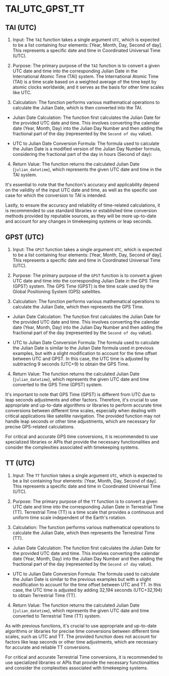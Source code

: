 # TAI_UTC_GPST_TT

## TAI (UTC)

1. Input:
The `TAI` function takes a single argument `UTC`, which is expected to be a list containing four elements: [Year, Month, Day, Second of day]. This represents a specific date and time in Coordinated Universal Time (UTC).

2. Purpose:
The primary purpose of the `TAI` function is to convert a given UTC date and time into the corresponding Julian Date in the International Atomic Time (TAI) system. The International Atomic Time (TAI) is a time scale based on a weighted average of the time kept by atomic clocks worldwide, and it serves as the basis for other time scales like UTC.

3. Calculation:
The function performs various mathematical operations to calculate the Julian Date, which is then converted into the TAI.

- Julian Date Calculation:
The function first calculates the Julian Date for the provided UTC date and time. This involves converting the calendar date (Year, Month, Day) into the Julian Day Number and then adding the fractional part of the day (represented by the `Second of day` value).

- UTC to Julian Date Conversion Formula:
The formula used to calculate the Julian Date is a modified version of the Julian Day Number formula, considering the fractional part of the day in hours (Second of day):

4. Return Value:
The function returns the calculated Julian Date (`julian_datetime`), which represents the given UTC date and time in the TAI system.

It's essential to note that the function's accuracy and applicability depend on the validity of the input UTC date and time, as well as the specific use case for which the conversion to TAI is intended.

Lastly, to ensure the accuracy and reliability of time-related calculations, it is recommended to use standard libraries or established time conversion methods provided by reputable sources, as they will be more up-to-date and account for any changes in timekeeping systems or leap seconds.

## GPST (UTC)

1. Input:
The `GPST` function takes a single argument `UTC`, which is expected to be a list containing four elements: [Year, Month, Day, Second of day]. This represents a specific date and time in Coordinated Universal Time (UTC).

2. Purpose:
The primary purpose of the `GPST` function is to convert a given UTC date and time into the corresponding Julian Date in the GPS Time (GPST) system. The GPS Time (GPST) is the time scale used by the Global Positioning System (GPS) satellites.

3. Calculation:
The function performs various mathematical operations to calculate the Julian Date, which then represents the GPS Time.

- Julian Date Calculation:
The function first calculates the Julian Date for the provided UTC date and time. This involves converting the calendar date (Year, Month, Day) into the Julian Day Number and then adding the fractional part of the day (represented by the `Second of day` value).

- UTC to Julian Date Conversion Formula:
The formula used to calculate the Julian Date is similar to the Julian Date formula used in previous examples, but with a slight modification to account for the time offset between UTC and GPST. In this case, the UTC time is adjusted by subtracting 9 seconds (UTC+9) to obtain the GPS Time.

4. Return Value:
The function returns the calculated Julian Date (`julian_datetime`), which represents the given UTC date and time converted to the GPS Time (GPST) system.

It's important to note that GPS Time (GPST) is different from UTC due to leap seconds adjustments and other factors. Therefore, it's crucial to use appropriate and up-to-date algorithms or libraries to perform accurate time conversions between different time scales, especially when dealing with critical applications like satellite navigation. The provided function may not handle leap seconds or other time adjustments, which are necessary for precise GPS-related calculations.

For critical and accurate GPS time conversions, it is recommended to use specialized libraries or APIs that provide the necessary functionalities and consider the complexities associated with timekeeping systems.

## TT (UTC)

1. Input:
The `TT` function takes a single argument `UTC`, which is expected to be a list containing four elements: [Year, Month, Day, Second of day]. This represents a specific date and time in Coordinated Universal Time (UTC).

2. Purpose:
The primary purpose of the `TT` function is to convert a given UTC date and time into the corresponding Julian Date in Terrestrial Time (TT). Terrestrial Time (TT) is a time scale that provides a continuous and uniform time scale independent of the Earth's rotation.

3. Calculation:
The function performs various mathematical operations to calculate the Julian Date, which then represents the Terrestrial Time (TT).

- Julian Date Calculation:
The function first calculates the Julian Date for the provided UTC date and time. This involves converting the calendar date (Year, Month, Day) into the Julian Day Number and then adding the fractional part of the day (represented by the `Second of day` value).

- UTC to Julian Date Conversion Formula:
The formula used to calculate the Julian Date is similar to the previous examples but with a slight modification to account for the time offset between UTC and TT. In this case, the UTC time is adjusted by adding 32,194 seconds (UTC+32,194) to obtain Terrestrial Time (TT).

4. Return Value:
The function returns the calculated Julian Date (`julian_datetime`), which represents the given UTC date and time converted to Terrestrial Time (TT) system.

As with previous functions, it's crucial to use appropriate and up-to-date algorithms or libraries for precise time conversions between different time scales, such as UTC and TT. The provided function does not account for factors like leap seconds or other time adjustments, which are necessary for accurate and reliable TT conversions.

For critical and accurate Terrestrial Time conversions, it is recommended to use specialized libraries or APIs that provide the necessary functionalities and consider the complexities associated with timekeeping systems.

